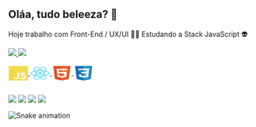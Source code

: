 ## Oláa, tudo beleeza? 🤙
Hoje trabalho com Front-End / UX/UI 👨‍💻
Estudando a Stack JavaScript 👽
 <div>
  <a href="https://github.com/jdeymisson">
  <img height="168em" src="https://github-readme-stats.vercel.app/api?username=jdeymisson&show_icons=true&theme=highcontrast&include_all_commits=true&count_private=true"/>
  <img height="168em" src="https://github-readme-stats.vercel.app/api/top-langs/?username=jdeymisson&layout=compact&langs_count=7&theme=highcontrast"/>

</div>
<div style="display: inline_block"><br>
  <img align="center" alt="johnny-Js" height="30" width="40" src="https://raw.githubusercontent.com/devicons/devicon/master/icons/javascript/javascript-plain.svg">
  <img align="center" alt="johnny-React" height="30" width="40" src="https://raw.githubusercontent.com/devicons/devicon/master/icons/react/react-original.svg">
  <img align="center" alt="johnny-HTML" height="30" width="40" src="https://raw.githubusercontent.com/devicons/devicon/master/icons/html5/html5-original.svg">
  <img align="center" alt="johnny-CSS" height="30" width="40" src="https://raw.githubusercontent.com/devicons/devicon/master/icons/css3/css3-original.svg">
</div>
  
  ##
 
<div> 
    <a href="https://www.linkedin.com/in/johnny-deymisson-3b223b133/" target="_blank"><img src="https://img.shields.io/badge/-LinkedIn-%230077B5?style=for-the-badge&logo=linkedin&logoColor=white" target="_blank"></a> 
   <a href="https://instagram.com/deymissonj" target="_blank"><img src="https://img.shields.io/badge/-Instagram-%23E4405F?style=for-the-badge&logo=instagram&logoColor=white" target="_blank"></a>
  <a href="https://pt-br.facebook.com/johnny.deymisson/about" target="_blank"><img src="https://img.shields.io/badge/Facebook-1877F2?style=for-the-badge&logo=facebook&logoColor=white"></a>
  <a href ="mailto:jdeymisson@gmail.com"><img src="https://img.shields.io/badge/Gmail-D14836?style=for-the-badge&logo=gmail&logoColor=white" target="_blank"></a>
 
  ![Snake animation](https://github.com/jdeymisson/jdeymisson/blob/output/github-contribution-grid-snake.svg)
 
</div>
